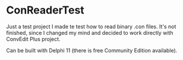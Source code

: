 # ConReaderTest

Just a test project I made te test how to read binary .con files. It's not finished, since I changed my mind and decided to work directly with ConvEdit Plus project.

Can be built with Delphi 11 (there is free Community Edition available).
